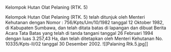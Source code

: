 Kelompok Hutan Olat Pelaning (RTK. 5)

Kelompok Hutan Olat Pelaning (RTK. 5) telah ditunjuk oleh Menteri Kehutanan dengan Nomor : 756/Kpts/Um/10/1982 tanggal 12 Oktober 1982, di Kabupaten Sumbawa, dan telah ditata batas di lapangan dan dibuat Berita Acara Tata Batas yang telah di tanda tangani tanggal 26 Februari 1994 dengan luas 3.257,43 Ha, dan telah ditetapkan oleh Menteri Kehutanan No. 10335/Kpts-II/02 tanggal 30 Desember 2002.
![[Palaning Rtk.5.jpg]]
